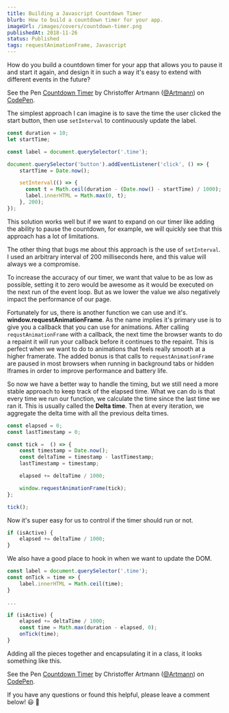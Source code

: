 ```yaml
---
title: Building a Javascript Countdown Timer
blurb: How to build a countdown timer for your app.
imageUrl: /images/covers/countdown-timer.png
publishedAt: 2018-11-26
status: Published
tags: requestAnimationFrame, Javascript
---
```


How do you build a countdown timer for your app that allows you to pause it and start it again, and design it in such a way it's easy to extend with different events in the future?

<p data-height="265" data-theme-id="light" data-slug-hash="qQqbOa" data-default-tab="result" data-user="Artmann" data-pen-title=" Countdown Timer" class="codepen">See the Pen <a href="https://codepen.io/Artmann/pen/qQqbOa/"> Countdown Timer</a> by Christoffer Artmann (<a href="https://codepen.io/Artmann">@Artmann</a>) on <a href="https://codepen.io">CodePen</a>.</p>
<script async src="https://static.codepen.io/assets/embed/ei.js"></script>

The simplest approach I can imagine is to save the time the user clicked the start button, then use `setInterval`  to continuously update the label.

```js
const duration = 10;
let startTime;

const label = document.querySelector('.time');

document.querySelector('button').addEventListener('click', () => {
    startTime = Date.now();

    setInterval(() => {
      const t = Math.ceil(duration - (Date.now() - startTime) / 1000);
      label.innerHTML = Math.max(0, t);
    }, 200);
});
```

This solution works well but if we want to expand on our timer like adding the ability to pause the countdown, for example, we will quickly see that this approach has a lot of limitations.

The other thing that bugs me about this approach is the use of `setInterval`. I used an arbitrary interval of 200 milliseconds here, and this value will always we a compromise.

 To increase the accuracy of our timer, we want that value to be as low as possible, setting it to zero would be awesome as it would be executed on the next run of the event loop. But as we lower the value we also negatively impact the performance of our page.

Fortunately for us, there is another function we can use and it's. **window.requestAnimationFrame**. As the name implies it's primary use is to give you a callback that you can use for animations. After calling `requstAnimationFrame` with a callback, the next time the browser wants to do a repaint it will run your callback before it continues to the repaint. This is perfect when we want to do to animations that feels really smooth at a higher framerate. The added bonus is that calls to `requestAnimationFrame` are paused in most browsers when running in background tabs or hidden Iframes in order to improve performance and battery life.

So now we have a better way to handle the timing, but we still need a more stable approach to keep track of the elapsed time. What we can do is that every time we run our function, we calculate the time since the last time we ran it. This is usually called the **Delta time**.  Then at every iteration, we aggregate the delta time with all the previous delta times.

```js
const elapsed = 0;
const lastTimestamp = 0;

const tick =  () => {
	const timestamp = Date.now();
	const deltaTime = timestamp - lastTimestamp;
	lastTimestamp = timestamp;

	elapsed += deltaTime / 1000;

	window.requestAnimationFrame(tick);
};

tick();
```

Now it's super easy for us to control if the timer should run or not.

```js
if (isActive) {
	elapsed += deltaTime / 1000;
}
```

We also have a good place to hook in when we want to update the DOM.

```js
const label = document.querySelector('.time');
const onTick = time => {
	label.innerHTML = Math.ceil(time);
}

...

if (isActive) {
	elapsed += deltaTime / 1000;
	const time = Math.max(duration - elapsed, 0);
	onTick(time);
}
```

Adding all the pieces together and encapsulating it in a class, it looks something like this.

<p data-height="265" data-theme-id="light" data-slug-hash="qQqbOa" data-default-tab="js" data-user="Artmann" data-pen-title=" Countdown Timer" class="codepen">See the Pen <a href="https://codepen.io/Artmann/pen/qQqbOa/"> Countdown Timer</a> by Christoffer Artmann (<a href="https://codepen.io/Artmann">@Artmann</a>) on <a href="https://codepen.io">CodePen</a>.</p>
<script async src="https://static.codepen.io/assets/embed/ei.js"></script>

If you have any questions or found this helpful, please leave a comment below! 😃 👋
